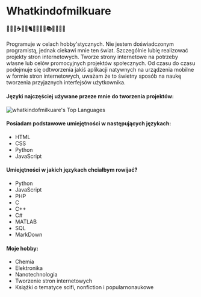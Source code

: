 # Whatkindofmilkuare
#### 🧑‍🔬🎱☕️💾🍔🐈🧑‍💻🍕💊📚🍣🏊‍♂️🦠
Programuje w celach hobby'stycznych. Nie jestem doświadczonym programistą, jednak ciekawi mnie ten świat. Szczególnie lubię realizować projekty stron internetowych. Tworze strony internetowe na potrzeby własne lub celów promocyjnych projektów społecznych. Od czasu do czasu podejmuje się odtworzenia jakiś aplikacji natywnych na urządzenia mobilne w formie stron internetowych, uważam że to świetny sposób na naukę tworzenia przyjaznych interfejsów użytkownika.

#### Języki najczęściej używane przeze mnie do tworzenia projektów:
![whatkindofmilkuare's Top Languages](https://github-readme-stats.vercel.app/api/top-langs/?username=whatkindofmilkuare&theme=dark&show_icons=true&hide_border=true&layout=compact)

#### Posiadam podstawowe umiejętności w następujących językach:
- HTML
- CSS
- Python
- JavaScript

#### Umiejętności w jakich językach chciałbym rowijać?
- Python
- JavaScript
- PHP
- C
- C++
- C#
- MATLAB
- SQL
- MarkDown

#### Moje hobby:
- Chemia
- Elektronika
- Nanotechnologia
- Tworzenie stron internetowych
- Książki o tematyce scifi, nonfiction i popularnonaukowe
